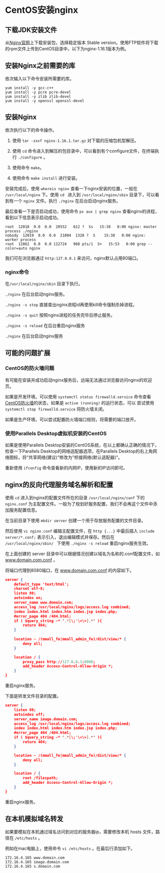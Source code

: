 # CentOS安装nginx
## 下载JDK安装文件

从[Nginx官网](http://nginx.org/en/download.html)上下载安装包，选择稳定版本 Stable version。使用FTP软件将下载的rpm文件上传到CentOS目录中，以下为nginx-1.16.1版本为例。

## 安装Nginx之前需要的库

依次输入以下命令安装所需要的库。

```
yum install -y gcc-c++
yum install -y pcre pcre-devel
yum install -y zlib zlib-devel
yum install -y openssl openssl-devel
```

## 安装Nginx

依次执行以下的命令操作。

1. 使用 `tar -zxvf nginx-1.16.1.tar.gz` 对下载的压缩包机型解压。

2. 使用 `cd` 命令进入到解压的包目录中，可以看到有个configure文件，在终端执行 `./configure` 。
3. 使用命令 `make`。
4. 使用命令 `make install` 进行安装。

安装完成后，使用 `whereis nginx` 查看一下nginx安装的位置，一般在 `/usr/local/nginx` 下。使用 `cd ` 进入到 `/usr/local/nginx/sbin` 目录下，可以看到有一个 `nginx` 文件。执行 `./nginx` 在后台启动nginx服务。

最后查看一下是否启动成功，使用命令 `ps aux | grep nginx` 查看nginx的进程，看到以下信息表示启动成功。

```
root  12018  0.0  0.0  20552   612 ?  Ss   15:38   0:00 nginx: master process ./nginx  
nobody  12019  0.0  0.0  21004  1328 ?  S    15:38   0:00 nginx: worker process          
root  12862  0.0  0.0 112724   988 pts/1  S+   15:53   0:00 grep --color=auto nginx
```

我们可在浏览器通过 `http:127.0.0.1` 来访问，nginx默认占用80端口。

### nginx命令

在`/usr/local/nginx/sbin` 目录下执行。

`./nginx` 在后台启动nginx服务。

`./nginx -s stop`  直接查出nginx进程id再使用kill命令强制杀掉进程。

`./nginx -s quit` 按照nginx进程的任务完毕后停止服务。 

`./nginx -s reload` 在后台重启nginx服务

`./nginx` 在后台启动nginx服务

## 可能的问题扩展

### CentOS的防火墙问题

有可能在安装并成功启动nginx服务后，远端无法通过浏览器访问nginx的欢迎页。

如果是开发环境，可以使用 `systemctl status firewalld.service` 命令查看[CentOS防火墙](http://wangchujiang.com/linux-command/c/systemctl.html)的状态，如果是 `active (running)` 的运行状态，可以 尝试使用 `systemctl stop firewalld.service` 将防火墙关闭。

如果是生产环境，可以尝试配置防火墙端口规则，将需要的端口放开。

### 使用Parallels Desktop虚拟机安装的CentOS

如果是使用Parallels Desktop安装的CentOS系统，在以上都确认正确的情况下，检查一下Parallels Desktop的网络适配器选项，在Parallels Desktop的右上角网络图标，将“共享网络(建议)”修改为"桥接网络(默认适配器)"。

重新使用 `ifconfig` 命令查看新的内网IP，使用新的IP访问即可。

## nginx的反向代理服务域名解析和配置

使用 `cd` 进入到nginx的配置文件所在的目录 `/usr/local/nginx/conf` 下的 `nginx.conf` 为主配置文件。一般为了规划好服务配置，我们不会再这个文件中添加服务配置信息。

在当前目录下使用 `mkdir server` 创建一个用于存放服务配置的文件目录。

然后使用 `vi nginx.conf` 编辑主配置文件，在 `http {...}` 中最后插入 `include server/*.conf;` 表示引入，退出编辑模式并保存。然后在 `/usr/local/nginx/sbin/ ` 下使用 `./nginx -s reload` 重启nginx服务生效。

在上面创建的 server 目录中可以根据情况创建以域名为名称的.conf配置文件，如 www.domain.com.conf 。

将端口代理到8080端口，在 www.domain.com.conf 的内容如下。

```json
server {
    default_type 'text/html';
    charset utf-8;
    listen 80;
    autoindex on;
    server_name www.domain.com;
    access_log /usr/local/nginx/logs/access.log combined;
    index index.html index.htm index.jsp index.php;
    #error_page 404 /404.html;
    if ( $query_string ~* ".*[\;'\<\>].*" ){
        return 404;
    }
    
    location ~ /(mmall_fe|mmall_admin_fe)/dist/view/* {
        deny all;
    }

    location / {
        proxy_pass http://127.0.0.1:8080;
        add_header Access-Control-Allow-Origin *;
    }
}
```

重启nginx服务。

下面是转发文件目录的配置。

```json
server {
    listen 80;
    autoindex off;
    server_name image.domain.com;
    access_log /usr/local/nginx/logs/access.log combined;
    index index.html index.htm index.jsp index.php;
    #error_page 404 /404.html;
    if ( $query_string ~* ".*[\;'\<\>].*" ){
        return 404;
    }

    location ~ /(mmall_fe|mmall_admin_fe)/dist/view/* {
        deny all;
    }

    location / {
        root /filespath;
        add_header Access-Control-Allow-Origin *;
    }
}
```

重启nginx服务。

## 在本机模拟域名转发

如果要模拟在本机通过域名访问到对应的服务器ip，需要修改本机 hosts 文件，路径在 `/etc/hosts` 。

例如在mac电脑上，使用命令 `vi /etc/hosts` 。在最后行添加如下。

```
172.16.4.165 www.domain.com
172.16.4.165 image.domain.com
172.16.4.165 s.domain.com
```